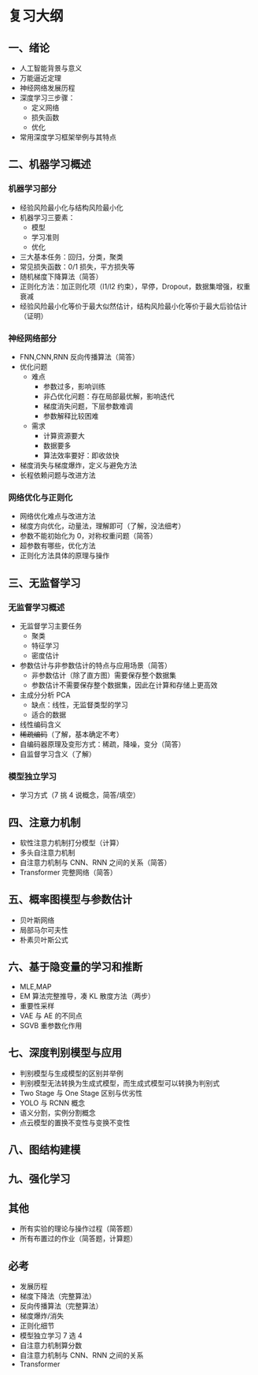 # 复习大纲

## 一、绪论

- 人工智能背景与意义
- 万能逼近定理
- 神经网络发展历程
- 深度学习三步骤：
  - 定义网络
  - 损失函数
  - 优化
- 常用深度学习框架举例与其特点

## 二、机器学习概述

### 机器学习部分

- 经验风险最小化与结构风险最小化
- 机器学习三要素：
  - 模型
  - 学习准则
  - 优化
- 三大基本任务：回归，分类，聚类
- 常见损失函数：0/1 损失，平方损失等
- 随机梯度下降算法（简答）
- 正则化方法：加正则化项（l1/l2 约束），早停，Dropout，数据集增强，权重衰减
- 经验风险最小化等价于最大似然估计，结构风险最小化等价于最大后验估计（证明）

### 神经网络部分

- FNN,CNN,RNN 反向传播算法（简答）
- 优化问题
  - 难点
    - 参数过多，影响训练
    - 非凸优化问题：存在局部最优解，影响迭代
    - 梯度消失问题，下层参数难调
    - 参数解释比较困难
  - 需求
    - 计算资源要大
    - 数据要多
    - 算法效率要好：即收敛快
- 梯度消失与梯度爆炸，定义与避免方法
- 长程依赖问题与改进方法

### 网络优化与正则化

- 网络优化难点与改进方法
- 梯度方向优化，动量法，理解即可（了解，没法细考）
- 参数不能初始化为 0，对称权重问题（简答）
- 超参数有哪些，优化方法
- 正则化方法具体的原理与操作

## 三、无监督学习

### 无监督学习概述

- 无监督学习主要任务
  - 聚类
  - 特征学习
  - 密度估计
- 参数估计与非参数估计的特点与应用场景（简答）
  - 非参数估计（除了直方图）需要保存整个数据集
  - 参数估计不需要保存整个数据集，因此在计算和存储上更高效
- 主成分分析 PCA
  - 缺点：线性，无监督类型的学习
  - 适合的数据
- 线性编码含义
- ~~稀疏编码~~（了解，基本确定不考）
- 自编码器原理及变形方式：稀疏，降噪，变分（简答）
- 自监督学习含义（了解）

### 模型独立学习

- 学习方式（7 挑 4 说概念，简答/填空）

## 四、注意力机制

- 软性注意力机制打分模型（计算）
- 多头自注意力机制
- 自注意力机制与 CNN、RNN 之间的关系（简答）
- Transformer 完整网络（简答）

## 五、概率图模型与参数估计

- 贝叶斯网络
- 局部马尔可夫性
- 朴素贝叶斯公式

## 六、基于隐变量的学习和推断

- MLE,MAP
- EM 算法完整推导，凑 KL 散度方法（两步）
- 重要性采样
- VAE 与 AE 的不同点
- SGVB 重参数化作用

## 七、深度判别模型与应用

- 判别模型与生成模型的区别并举例
- 判别模型无法转换为生成式模型，而生成式模型可以转换为判别式
- Two Stage 与 One Stage 区别与优劣性
- YOLO 与 RCNN 概念
- 语义分割，实例分割概念
- 点云模型的置换不变性与变换不变性

## 八、图结构建模

## 九、强化学习

## 其他

- 所有实验的理论与操作过程（简答题）
- 所有布置过的作业（简答题，计算题）

## 必考

- 发展历程
- 梯度下降法（完整算法）
- 反向传播算法（完整算法）
- 梯度爆炸/消失
- 正则化细节
- 模型独立学习 7 选 4
- 自注意力机制算分数
- 自注意力机制与 CNN、RNN 之间的关系
- Transformer
